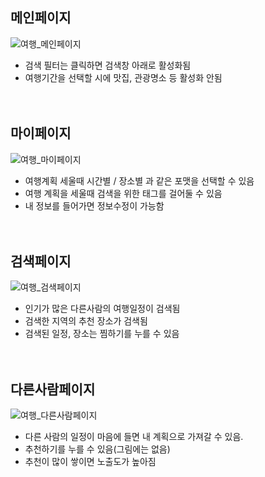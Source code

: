 ## 메인페이지<br/>
![여행_메인페이지](https://user-images.githubusercontent.com/81146632/122779949-53cba500-d2e9-11eb-91cc-0752520f8839.png)
- 검색 필터는 클릭하면 검색창 아래로 활성화됨
- 여행기간을 선택할 시에 맛집, 관광명소 등 활성화 안됨
<br/><br/><br/>


## 마이페이지

![여행_마이페이지](https://user-images.githubusercontent.com/81146632/122780504-dd7b7280-d2e9-11eb-9f19-62936accba15.png)
- 여행계획 세울때 시간별 / 장소별 과 같은 포맷을 선택할 수 있음
- 여행 계획을 세울때 검색을 위한 태그를 걸어둘 수 있음
- 내 정보를 들어가면 정보수정이 가능함
<br/><br/><br/>


## 검색페이지

![여행_검색페이지](https://user-images.githubusercontent.com/81146632/122779943-529a7800-d2e9-11eb-8154-a47d5fde05cc.png)
- 인기가 많은 다른사람의 여행일정이 검색됨
- 검색한 지역의 추천 장소가 검색됨
- 검색된 일정, 장소는 찜하기를 누를 수 있음
<br/><br/><br/>

## 다른사람페이지

![여행_다른사람페이지](https://user-images.githubusercontent.com/81146632/122779947-53330e80-d2e9-11eb-8ea8-2fd8df2e5ce5.png)
- 다른 사람의 일정이 마음에 들면 내 계획으로 가져갈 수 있음.
- 추천하기를 누를 수 있음(그림에는 없음)
- 추천이 많이 쌓이면 노출도가 높아짐



